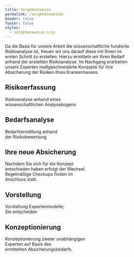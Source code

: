 ```yaml
---
title: Vorgehensweise
permalink: /vorgehensweise/
header: false
footer: false
styles:
  - vorgehensweise.scss
---
```


Da die Basis für unsere Arbeit die wissenschaftliche fundierte <br>
Risikoanalyse ist, freuen wir uns darauf diese mit Ihnen im <br>
ersten Schritt zu erstellen. Hierzu ermitteln wir Ihren Bedarf <br>
anhand der erstellten Risikoanalyse. Im Nachgang erarbeiten <br>
unsere Experten maßgeschneiderte Konzepte für ihre <br>
Absicherung der Risiken Ihres Krankenhauses.


## Risikoerfassung

Risikoanalyse anhand eines <br>
wissenschaftlichen Analysebogens

## Bedarfsanalyse

Bedarfsermittlung anhand <br>
der Risikobewertung

## Ihre neue Absicherung

Nachdem Sie sich für ein Konzept <br>
entschieden haben erfolgt der Wechsel. <br>
Regelmäßige Checkups finden im <br>
Anschluss statt.

## Vorstellung

Vorstellung Expertenmodelle; <br>
Sie entscheiden

## Konzeptionierung

Konzeptionierung zweier unabhängigen <br>
Experten auf Basis des <br>
ermittelten Absicherungsbedarfs.

